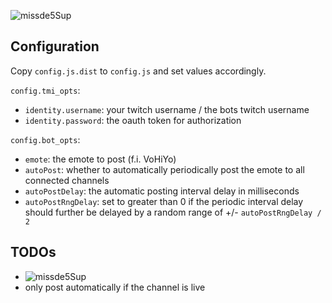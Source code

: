 ![missde5Sup](https://static-cdn.jtvnw.net/emoticons/v1/1750968/3.0 "missde5Sup")


## Configuration

Copy `config.js.dist` to `config.js` and set values accordingly.

`config.tmi_opts`:

* `identity.username`: your twitch username / the bots twitch username
* `identity.password`: the oauth token for authorization


`config.bot_opts`:

* `emote`: the emote to post (f.i. VoHiYo)
* `autoPost`: whether to automatically periodically post the emote to all connected channels
* `autoPostDelay`: the automatic posting interval delay in milliseconds
* `autoPostRngDelay`: set to greater than 0 if the periodic interval delay should further be delayed by a random range of +/- `autoPostRngDelay / 2`


## TODOs

* ![missde5Sup](https://static-cdn.jtvnw.net/emoticons/v1/1750968/1.0 "missde5Sup")
* only post automatically if the channel is live
